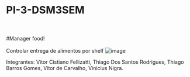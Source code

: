 # PI-3-DSM3SEM
<br> <br>
#Manager food!
<br> <br>
Controlar entrega de alimentos por shelf
![image](https://github.com/Vicrisfell/Projeto_integrador_3/assets/111813682/bb312158-efc3-4bab-9ed2-dd45c0cd977c)

Integrantes: Vitor Cistiano Fellizatti, Thiago Dos Santos Rodrigues, Thiago Barros Gomes, Vitor de Carvalho, Vinicius Nigra.
